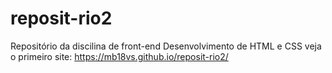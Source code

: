 # reposit-rio2
Repositório da discilina de front-end
Desenvolvimento de HTML e CSS
veja o primeiro site: https://mb18vs.github.io/reposit-rio2/
